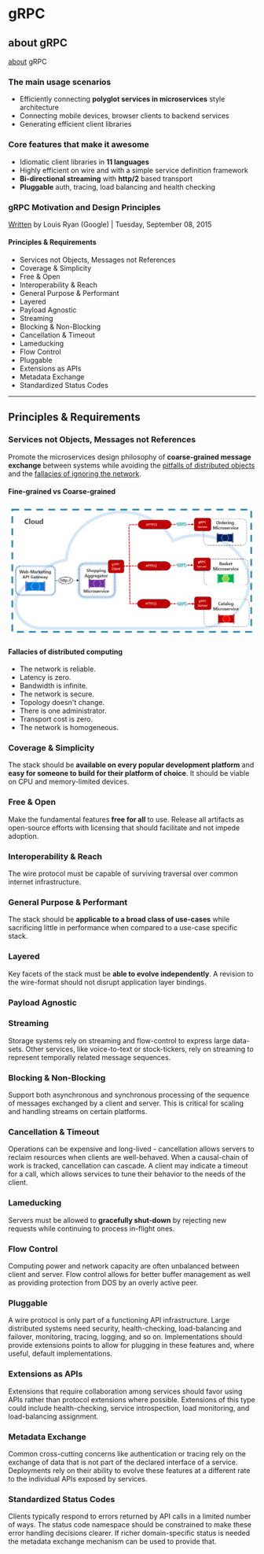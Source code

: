 # gRPC

## about gRPC

[about](https://grpc.io/about/) gRPC

### The main usage scenarios

- Efficiently connecting **polyglot services in microservices** style architecture
- Connecting mobile devices, browser clients to backend services
- Generating efficient client libraries

### Core features that make it awesome

- Idiomatic client libraries in **11 languages**
- Highly efficient on wire and with a simple service definition framework
- **Bi-directional streaming** with **http/2** based transport
- **Pluggable** auth, tracing, load balancing and health checking

### gRPC Motivation and Design Principles

[Written](https://grpc.io/blog/principles/) by Louis Ryan (Google) | Tuesday, September 08, 2015

#### Principles & Requirements

- Services not Objects, Messages not References
- Coverage & Simplicity
- Free & Open
- Interoperability & Reach
- General Purpose & Performant
- Layered
- Payload Agnostic
- Streaming
- Blocking & Non-Blocking
- Cancellation & Timeout
- Lameducking
- Flow Control
- Pluggable
- Extensions as APIs
- Metadata Exchange
- Standardized Status Codes

---

## Principles & Requirements

### Services not Objects, Messages not References

Promote the microservices design philosophy of **coarse-grained message exchange** between systems while avoiding the [pitfalls of distributed objects](https://martinfowler.com/articles/distributed-objects-microservices.html) and the [fallacies of ignoring the network](https://en.wikipedia.org/wiki/Fallacies_of_distributed_computing).

#### Fine-grained vs Coarse-grained

![fine-coarse](/images/ms_grpc.png)

#### Fallacies of distributed computing

- The network is reliable.
- Latency is zero.
- Bandwidth is infinite.
- The network is secure.
- Topology doesn't change.
- There is one administrator.
- Transport cost is zero.
- The network is homogeneous.

### Coverage & Simplicity

The stack should be **available on every popular development platform** and **easy for someone to build for their platform of choice**. It should be viable on CPU and memory-limited devices.

### Free & Open

Make the fundamental features **free for all** to use. Release all artifacts as open-source efforts with licensing that should facilitate and not impede adoption.

### Interoperability & Reach

The wire protocol must be capable of surviving traversal over common internet infrastructure.

### General Purpose & Performant

The stack should be **applicable to a broad class of use-cases** while sacrificing little in performance when compared to a use-case specific stack.

### Layered

Key facets of the stack must be **able to evolve independently**. A revision to the wire-format should not disrupt application layer bindings.

### Payload Agnostic


### Streaming

Storage systems rely on streaming and flow-control to express large data-sets. Other services, like voice-to-text or stock-tickers, rely on streaming to represent temporally related message sequences.

### Blocking & Non-Blocking

Support both asynchronous and synchronous processing of the sequence of messages exchanged by a client and server. This is critical for scaling and handling streams on certain platforms.

### Cancellation & Timeout

Operations can be expensive and long-lived - cancellation allows servers to reclaim resources when clients are well-behaved. When a causal-chain of work is tracked, cancellation can cascade. A client may indicate a timeout for a call, which allows services to tune their behavior to the needs of the client.

### Lameducking

Servers must be allowed to **gracefully shut-down** by rejecting new requests while continuing to process in-flight ones.

### Flow Control

Computing power and network capacity are often unbalanced between client and server. Flow control allows for better buffer management as well as providing protection from DOS by an overly active peer.

### Pluggable

A wire protocol is only part of a functioning API infrastructure. Large distributed systems need security, health-checking, load-balancing and failover, monitoring, tracing, logging, and so on. Implementations should provide extensions points to allow for plugging in these features and, where useful, default implementations.

### Extensions as APIs

Extensions that require collaboration among services should favor using APIs rather than protocol extensions where possible. Extensions of this type could include health-checking, service introspection, load monitoring, and load-balancing assignment.

### Metadata Exchange

Common cross-cutting concerns like authentication or tracing rely on the exchange of data that is not part of the declared interface of a service. Deployments rely on their ability to evolve these features at a different rate to the individual APIs exposed by services.

### Standardized Status Codes

Clients typically respond to errors returned by API calls in a limited number of ways. The status code namespace should be constrained to make these error handling decisions clearer. If richer domain-specific status is needed the metadata exchange mechanism can be used to provide that.
